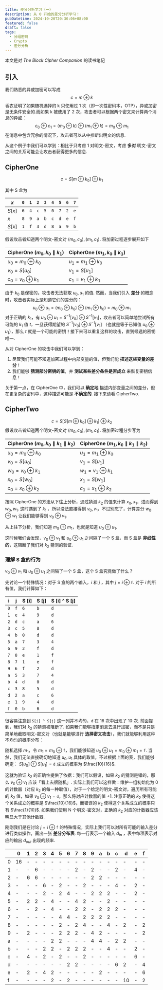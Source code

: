 ```yaml
---
title: 差分分析学习（一）
description: 从 0 开始的差分分析学习！
pubDatetime: 2024-10-20T20:30:06+08:00
featured: false
draft: false
tags:
  - 分组密码
  - Crypto
  - 差分分析
---
```


本文是对 *The Block Cipher Companion* 的读书笔记

## 引入

我们熟悉的异或加密可以写成
$$
c = m\oplus k
$$
香农证明了如果随机选择的 k 只使用过 1 次（即一次性密码本，OTP），异或加密是无条件安全的.而如果 k 被使用了 2 次，攻击者可以根据两个密文来计算两个消息的异或：
$$
c_0\oplus c_1 =(m_0\oplus k)\oplus (m_1\oplus k)= m_0\oplus m_1
$$
在消息中包含冗余的情况下，攻击者可以从中推断出明文的信息.

从这个例子中我们可以学到：相比于只考虑 1 对明文-密文，考虑 **多对** 明文-密文之间的关系可能会让攻击者获得更多的信息.

## CipherOne

 $$
 c = S [m \oplus k_0] \oplus k_1
 $$

其中 S 盒为

| $x$    | $\texttt{0}$ | $\texttt{1}$ | $\texttt{2}$ | $\texttt{3}$ | $\texttt{4}$ | $\texttt{5}$ | $\texttt{6}$ | $\texttt{7}$ |
| ------ | ------------ | ------------ | ------------ | ------------ | ------------ | ------------ | ------------ | ------------ |
| $S[x]$ | $\texttt{6}$ | $\texttt{4}$ | $\texttt{c}$ | $\texttt{5}$ | $\texttt{0}$ | $\texttt{7}$ | $\texttt{2}$ | $\texttt{e}$ |
| $x$    | $\texttt{8}$ | $\texttt{9}$ | $\texttt{a}$ | $\texttt{b}$ | $\texttt{c}$ | $\texttt{d}$ | $\texttt{e}$ | $\texttt{f}$ |
| $S[x]$ | $\texttt{1}$ | $\texttt{f}$ | $\texttt{3}$ | $\texttt{d}$ | $\texttt{8}$ | $\texttt{a}$ | $\texttt{9}$ | $\texttt{b}$ |

假设攻击者知道两个明文-密文对 $(m_0,c_0),(m_1,c_1)$. 将加密过程逐步展开如下

| **CipherOne** $(m_0, k_0 \parallel k_1)$ | **CipherOne** $(m_1, k_0 \parallel k_1)$ |
| --------------------------------------- | --------------------------------------- |
| $u_0 = m_0 \oplus k_0$                  | $u_1 = m_1 \oplus k_0$                  |
| $v_0 = S[u_0]$                          | $v_1 = S[u_1]$                          |
| $c_0 = v_0 \oplus k_1$                  | $c_1 = v_1 \oplus k_1$                  |

由于 $k_0$ 是保密的，攻击者无法获取 $u_0,u_1$ 的值. 然而，当我们引入 **差分** 的概念时，攻击者实际上是知道它们的差分的：
$$
u_0\oplus u_1 =(m_0\oplus k_0)\oplus (m_1\oplus k_0)= m_0\oplus m_1
$$
对于正确的 $k_1$，有 $u_0\oplus u_1=S^{-1}[v_0]\oplus S^{-1}[v_1]$，攻击者可以简单地尝试所有可能的 $k_1$ 值 $t$，一旦获得期望的 $S^{-1}[v_0]\oplus S^{-1}[v_1]$ （也就是等于已知值 $u_0\oplus u_1$），那么 $t$ 就是一个可能的密钥！接下来可以重复这样的攻击，直到候选的密钥唯一.

从对 CipherOne 的攻击中我们可以学到：

1. 尽管我们可能不知道加密过程中内部变量的值，但我们能 **描述这些变量的差分**！
2. 我们能够 **猜测部分密钥的值**，并 **测试某些差分条件是否成立** 来恢复密钥信息！

关于第一点，在 CipherOne 中，我们可以 **确定地** 描述内部变量之间的差分，但在更复杂的密码中，这种描述可能是 **不确定的**. 接下来请看 CipherTwo.

## CipherTwo

$$
c = S [S[m \oplus k_0] \oplus k_1]\oplus k_2
$$
假设攻击者知道两个明文-密文对 $(m_0,c_0),(m_1,c_1)$. 将加密过程分步写为

| **CipherOne** $(m_0, k_0 \parallel k_1 \parallel k_2)$ | **CipherOne** $(m_1, k_0 \parallel k_1 \parallel k_2)$ |
| ----------------------------------------------------- | ----------------------------------------------------- |
| $u_0 = m_0 \oplus k_0$                                | $u_1 = m_1 \oplus k_0$                                |
| $v_0 = S[u_0]$                                        | $v_1 = S[u_1]$                                        |
| $w_0 = v_0 \oplus k_1$                                | $w_1 = v_1 \oplus k_1$                                |
| $x_0=S[w_0]$                                          | $x_1=S[w_1]$                                          |
| $c_0=x_0\oplus k_2$                                   | $c_1=x_1\oplus k_2$                                   |

按照 CipherOne 的方法从下往上分析，通过猜测 $k_2$ 的值来计算 $x_0,x_1$，进而得到 $w_0,w_1$. 这时遇到了 $k_1$ ，所以没法直接得到 $v_0,v_1$，不过别忘了，计算差分 $w_0\oplus w_1$ 让我们能够得到 $v_0\oplus v_1$.

从上往下分析，我们知道 $m_0\oplus m_1$，也就是知道 $u_0\oplus u_1$.

这时候我们会发现，$v_0\oplus v_1$ 和 $u_0\oplus u_1$ 之间隔了一个 S 盒，而 S 盒是 **非线性的**，这阻断了我们对 $k_2$ 猜测的验证.

### 理解 S 盒的行为

$v_0\oplus v_1$ 和 $u_0\oplus u_1$ 之间隔了一个 S 盒，这个 S 盒究竟做了什么？

先讨论一个特殊情况：对于 S 盒的两个输入，$i$ 和 $j$ ，其中 $j=i\oplus \texttt{f}$. 对于 $i$ 的所有值，我们计算如下：

|            i |            j |         S [i] |         S [j] |  S [i] ^ S [j] |
|--------------|--------------|--------------|--------------|--------------|
| $\texttt{0}$ | $\texttt{f}$ | $\texttt{6}$ | $\texttt{b}$ | $\texttt{d}$ |
| $\texttt{1}$ | $\texttt{e}$ | $\texttt{4}$ | $\texttt{9}$ | $\texttt{d}$ |
| $\texttt{2}$ | $\texttt{d}$ | $\texttt{c}$ | $\texttt{a}$ | $\texttt{6}$ |
| $\texttt{3}$ | $\texttt{c}$ | $\texttt{5}$ | $\texttt{8}$ | $\texttt{d}$ |
| $\texttt{4}$ | $\texttt{b}$ | $\texttt{0}$ | $\texttt{d}$ | $\texttt{d}$ |
| $\texttt{5}$ | $\texttt{a}$ | $\texttt{7}$ | $\texttt{3}$ | $\texttt{4}$ |
| $\texttt{6}$ | $\texttt{9}$ | $\texttt{2}$ | $\texttt{f}$ | $\texttt{d}$ |
| $\texttt{7}$ | $\texttt{8}$ | $\texttt{e}$ | $\texttt{1}$ | $\texttt{f}$ |
| $\texttt{8}$ | $\texttt{7}$ | $\texttt{1}$ | $\texttt{e}$ | $\texttt{f}$ |
| $\texttt{9}$ | $\texttt{6}$ | $\texttt{f}$ | $\texttt{2}$ | $\texttt{d}$ |
| $\texttt{a}$ | $\texttt{5}$ | $\texttt{3}$ | $\texttt{7}$ | $\texttt{4}$ |
| $\texttt{b}$ | $\texttt{4}$ | $\texttt{d}$ | $\texttt{0}$ | $\texttt{d}$ |
| $\texttt{c}$ | $\texttt{3}$ | $\texttt{8}$ | $\texttt{5}$ | $\texttt{d}$ |
| $\texttt{d}$ | $\texttt{2}$ | $\texttt{a}$ | $\texttt{c}$ | $\texttt{6}$ |
| $\texttt{e}$ | $\texttt{1}$ | $\texttt{9}$ | $\texttt{4}$ | $\texttt{d}$ |
| $\texttt{f}$ | $\texttt{0}$ | $\texttt{b}$ | $\texttt{6}$ | $\texttt{d}$ |

很容易注意到 `S[i] ^ S[j]` 这一列并不均匀，`d` 在 16 次中出现了 10 次. 前面提到，我们对 $k_2$ 的猜测被阻断了. 如果我们能够指定消息去进行加密，而不是只是简单地截取明文-密文对（也就是能够进行 **选择密文攻击**），我们就能够利用这种不均匀的概率分布：

随机选择 $m_1$，令 $m_1=m_0\oplus \texttt{f}$，我们能够知道 $u_0\oplus u_1=m_0\oplus m_1=\texttt{f}$. 当然，我们无法直接确切地知道 $u_0,u_1$ 具体的取值，不过根据上面的表，我们能够确定： $S[u_0]\oplus S[u_1]=\texttt{d}$ 成立的概率为 $\frac{10}{16}$.

这就为验证 $k_2$ 的正确性提供了依据：我们可以假设，如果 $k_2$ 的猜测是错的，那么 $v_0\oplus v_1$ 应该「看上去很随机」. 实际上我们可以这样做：维护一组初始化为 0 的计数器（对应 $k_2$ 的每一种取值），对于一个给定的明文-密文对，遍历所有可能的 $k_2$ 值，如果 $v_0\oplus v_1=\texttt{d}$，那么将对应计数器的值 +1. 注意正确的 $k_2$ 使得这个关系成立的概率是 $\frac{10}{16}$，而错误的 $k_2$ 使得这个关系成立的概率只有 $\frac{1}{10}$. 如果我们使用 N 个明文-密文对，正确的 $k_2$ 对应的计数器应该明显大于其他计数器.

刚刚我们是在讨论 $j=i\oplus \texttt{f}$ 的特殊情况，实际上我们可以对所有可能的输入差分进行类似操作，画出一张 **差分分布表**. 每一行表示一个输入 $d_{in}$ ，表中每项表示对应的输出 $d_{out}$ 出现的频率.

|     | 0   | 1   | 2   | 3   | 4   | 5   | 6   | 7   | 8   | 9   | a   | b   | c   | d   | e   | f   |
| --- | --- | --- | --- | --- | --- | --- | --- | --- | --- | --- | --- | --- | --- | --- | --- | --- |
| 0   | 16  | -   | -   | -   | -   | -   | -   | -   | -   | -   | -   | -   | -   | -   | -   | -   |
| 1   | -   | -   | 6   | -   | -   | -   | -   | 2   | -   | 2   | -   | -   | 2   | -   | 4   | -   |
| 2   | -   | 6   | 6   | -   | -   | -   | -   | -   | -   | 2   | 2   | -   | -   | -   | -   | -   |
| 3   | -   | -   | -   | 6   | -   | 2   | -   | -   | 2   | -   | -   | -   | 4   | -   | 2   | -   |
| 4   | -   | -   | -   | 2   | -   | 2   | 4   | -   | -   | 2   | 2   | 2   | -   | -   | 2   | -   |
| 5   | -   | 2   | 2   | -   | 4   | -   | -   | 4   | 2   | -   | -   | 2   | -   | -   | -   | -   |
| 6   | -   | -   | 2   | -   | 4   | -   | -   | 2   | 2   | -   | 2   | 2   | 2   | -   | -   | -   |
| 7   | -   | -   | -   | -   | -   | 4   | 4   | -   | 2   | 2   | 2   | 2   | -   | -   | -   | -   |
| 8   | -   | -   | -   | -   | -   | 2   | -   | 2   | 4   | -   | -   | 4   | -   | 2   | -   | 2   |
| 9   | -   | 2   | -   | -   | -   | 2   | 2   | 2   | -   | 4   | 2   | -   | -   | -   | -   | 2   |
| a   | -   | -   | -   | -   | 2   | 2   | -   | -   | -   | 4   | 4   | -   | 2   | 2   | -   | -   |
| b   | -   | -   | -   | 2   | 2   | -   | 2   | 2   | 2   | -   | -   | 4   | -   | -   | 2   | -   |
| c   | -   | 4   | -   | 2   | -   | 2   | -   | -   | 2   | -   | -   | -   | -   | -   | 6   | -   |
| d   | -   | -   | -   | -   | -   | -   | 2   | 2   | -   | -   | -   | -   | 6   | 2   | -   | 4   |
| e   | -   | 2   | -   | 4   | 2   | -   | -   | -   | -   | -   | 2   | -   | -   | -   | -   | 6   |
| f   | -   | -   | -   | -   | 2   | -   | 2   | -   | -   | -   | -   | -   | -   | 10  | -   | 2   |
